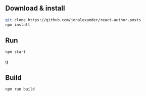 ## Download & install
```bash
git clone https://github.com/jonalexander/react-author-posts
npm install
```

## Run
```bash
npm start
```
g
## Build
```bash
npm run build
```
